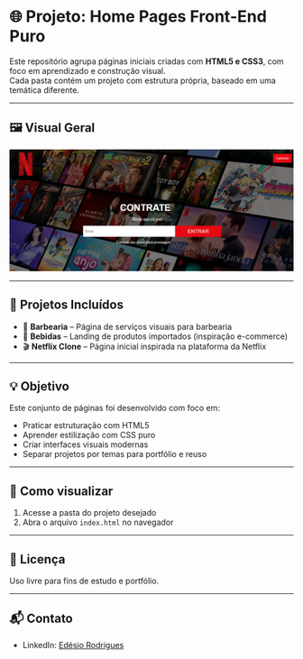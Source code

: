 # 🌐 Projeto: Home Pages Front-End Puro

Este repositório agrupa páginas iniciais criadas com **HTML5 e CSS3**, com foco em aprendizado e construção visual.  
Cada pasta contém um projeto com estrutura própria, baseado em uma temática diferente.

---

## 🖼️ Visual Geral

<img src="./docs/home.png" alt="Imagem principal dos projetos" width="800"/>

---

## 📁 Projetos Incluídos

- 💈 **Barbearia** – Página de serviços visuais para barbearia
- 🥃 **Bebidas** – Landing de produtos importados (inspiração e-commerce)
- 🎬 **Netflix Clone** – Página inicial inspirada na plataforma da Netflix

---

## 💡 Objetivo

Este conjunto de páginas foi desenvolvido com foco em:

- Praticar estruturação com HTML5
- Aprender estilização com CSS puro
- Criar interfaces visuais modernas
- Separar projetos por temas para portfólio e reuso

---

## 🚀 Como visualizar

1. Acesse a pasta do projeto desejado
2. Abra o arquivo `index.html` no navegador

---

## 📄 Licença

Uso livre para fins de estudo e portfólio.

---

## 📬 Contato 
- LinkedIn: [Edésio Rodrigues](https://www.linkedin.com/in/devedesio-rodrigues/)

